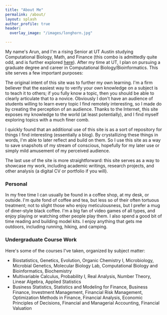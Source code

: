 ```yaml
---
title: "About Me"
permalink: /about/
layout: splash
author_profile: true
header:
  overlay_image: "/images/longhorn.jpg"

---
```


My name's Arun, and I'm a rising Senior at UT Austin studying Computational Biology, Math, and Finance (this combo is admittedly quite odd, and is further explored [here](https://arun-krishnaraj.github.io/Odd-Choices/)). After my time at UT, I plan on pursuing a graduate degree and career in Computational Biology/Bioinformatics. This site serves a few important purposes:

The original intent of this site was to further my own learning. I'm a firm believer that the easiest way to verify your own knowledge on a subject is to teach it to others; if you fully know a topic, then you should be able to clearly articulate that to a novice. Obviously I don't have an audience of students willing to learn every topic I find remotely interesting, so I made do by creating the perception of an audience. Thanks to the Internet, this site exposes my knowledge to the world (at least potentially), and I find myself exploring topics with a much finer comb.

I quickly found that an additional use of this site is as a sort of repository for things I find interesting (essentially a blog). By crystallizing these things in words, I'm able to later reflect and build on them. So I use this site as a way to save snapshots of my stream of conscious, hopefully for my later use or simply mild amusement of my perceived audience.

The last use of the site is more straightforward: this site serves as a way to showcase my work, including academic writings, research projects, and other analysis (a digital CV or portfolio if you will).

### Personal
In my free time I can usually be found in a coffee shop, at my desk, or outside. I'm quite fond of coffee and tea, but less so of their often tortuous treatment; not to slight those who enjoy meticulousness, but I prefer a mug of diner-style black coffee. I'm a big fan of video games of all types, and enjoy playing or watching other people play them. I also spend a good bit of time reading and building model kits. I enjoy anything that gets me outdoors, including running, hiking, and camping.

### Undergraduate Course Work
Here's some of the courses I've taken, organized by subject matter:
* Biostatistics, Genetics, Evolution, Organic Chemistry I, Microbiology, Microbial Genetics, Molecular Biology Lab, Computational Biology and Bioinformatics, Biochemistry
* Multivariable Calculus, Probability I, Real Analysis, Number Theory, Linear Algebra, Applied Statistics
* Business Statistics, Statistics and Modeling for Finance, Business Finance, Investment Management, Financial Risk Management, Optimization Methods in Finance, Financial Analysis, Economic Principles of Decisions, Financial and Managerial Accounting, Financial Valuation

